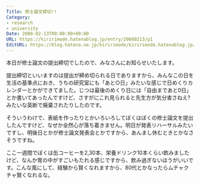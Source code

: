 ```yaml
---
Title: 修士論文締切!!
Category:
- research
- university
Date: 2008-02-13T00:00:00+09:00
URL: https://kiririmode.hatenablog.jp/entry/20080213/p1
EditURL: https://blog.hatena.ne.jp/kiririmode/kiririmode.hatenablog.jp/atom/entry/8454420450078215502
---
```



本日が修士論文の提出締切でしたので、みなさんにお知らせいたします。


提出締切といいますのは提出が締め切られる日でありますから、みんなこの日を生活の基準点におき、うちの研究室にも「あと○日」みたいな感じで日めくりカレンダーとかができてました。じつは最後のめくり日には「自由まであと0日」とか書いてあったんですけど、さすがにこれ見られると先生方が気分害さねえ?みたいな英断で廃棄されたりしたのです。


そういうわけで、表紙を作ったりとかいろいろしてぼくはぼくの修士論文を提出したんですけど、なぜか全然心が落ち着きません。明日が発表リハーサルみたいですし、明後日とかが修士論文発表会とかですから、あんまし休むときとかなさそうですね。


ここ一週間でぼくは缶コーヒーを2,30本、栄養ドリンク10本くらい飲みましたけど、なんか胃の中がすごいもたれる感じですから、飲み過ぎないほうがいいです。こんな風にして、経験から賢くなれますから、80代とかなったらムチャクチャ賢くなれるな。
